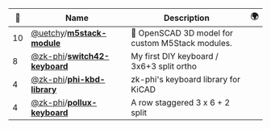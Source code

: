 |:star2: | Name | Description | 🌍|
|---|---|---|---|
|10|[@uetchy](https://github.com/uetchy)/[**m5stack-module**](https://github.com/uetchy/m5stack-module)|🔩 OpenSCAD 3D model for custom M5Stack modules.||
|8|[@zk-phi](https://github.com/zk-phi)/[**switch42-keyboard**](https://github.com/zk-phi/switch42-keyboard)|My first DIY keyboard / 3x6+3 split ortho||
|4|[@zk-phi](https://github.com/zk-phi)/[**phi-kbd-library**](https://github.com/zk-phi/phi-kbd-library)|zk-phi's keyboard library for KiCAD||
|4|[@zk-phi](https://github.com/zk-phi)/[**pollux-keyboard**](https://github.com/zk-phi/pollux-keyboard)|A row staggered 3 x 6 + 2 split||

